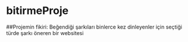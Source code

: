 # bitirmeProje

##Projemin fikiri:
Beğendiği şarkıları binlerce kez dinleyenler için seçtiği türde şarkı öneren bir websitesi

